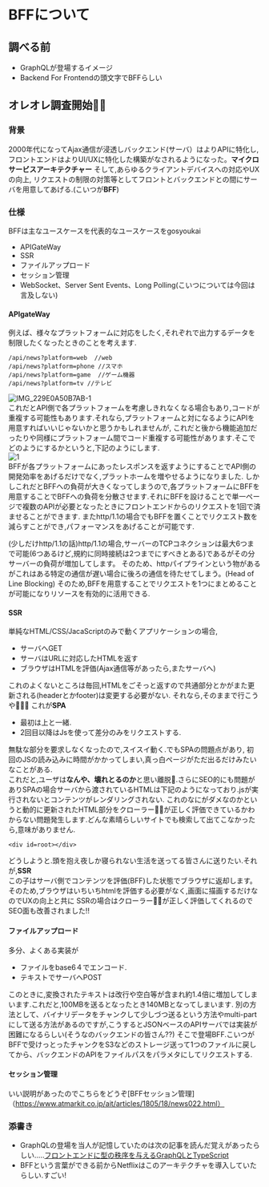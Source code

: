# BFFについて

## 調べる前
- GraphQLが登場するイメージ
- Backend For Frontendの頭文字でBFFらしい

## オレオレ調査開始🕵️‍♀️

### 背景
2000年代になってAjax通信が浸透しバックエンド(サーバ）はよりAPIに特化し, フロントエンドはよりUI/UXに特化した構築がなされるようになった。**マイクロサービスアーキテクチャー**
そして,あらゆるクライアントデバイスへの対応やUXの向上, リクエストの制限の対策等としてフロントとバックエンドとの間にサーバを用意してあげる.(こいつが**BFF**)

### 仕様
BFFは主なユースケースを代表的なユースケースをgosyoukai
- APIGateWay
- SSR
- ファイルアップロード
- セッション管理
- WebSocket、Server Sent Events、Long Polling(こいつについては今回は言及しない)

#### APIgateWay
例えば、様々なプラットフォームに対応をしたく,それぞれで出力するデータを制限したくなったときのことを考えます.
```
/api/news?platform=web  //web
/api/news?platform=phone //スマホ
/api/news?platform=game  //ゲーム機器
/api/news?platform=tv //テレビ 
```
![IMG_229E0A50B7AB-1](https://user-images.githubusercontent.com/56505469/85938219-366a3200-b946-11ea-8fc5-bb0f66779fc8.jpg)  
これだとAPI側で各プラットフォームを考慮しきれなくなる場合もあり,コードが重複する可能性もあります.それなら,プラットフォームと対になるようにAPIを用意すればいいじゃないかと思うかもしれませんが,
これだと後から機能追加だったりや同様にプラットフォーム間でコード重複する可能性があります.そこでどのようにするかというと,下記のようにします.  
![1](https://user-images.githubusercontent.com/56505469/85938230-53066a00-b946-11ea-9c25-4108a03fa66e.jpg)  
BFFが各プラットフォームにあったレスポンスを返すようにすることでAPI側の開発効率をあげるだけでなく,プラットホームを増やせるようになりました.
しかしこれだとBFFへの負荷が大きくなってしまうので,各プラットフォームにBFFを用意することでBFFへの負荷を分散させます.それにBFFを設けることで単一ページで複数のAPIが必要となったときにフロントエンドからのリクエストを1回で済ませることができます.
またhttp/1.1の場合でもBFFを置くことでリクエスト数を減らすことができ,パフォーマンスをあげることが可能です.

(少しだけhttp/1.1の話)http/1.1の場合,サーバーのTCPコネクションは最大6つまで可能(6つあるけど,規約に同時接続は2つまでにすべきとある)であるがその分サーバーの負荷が増加してします。
そのため、httpパイプラインという物があるがこれはある特定の通信が遅い場合に後ろの通信を待たせてしまう。(Head of Line Blocking)
そのため,BFFを用意することでリクエストを1つにまとめることが可能になりリソースを有効的に活用できる.

#### SSR
単純なHTML/CSS/JacaScriptのみで動くアプリケーションの場合,
- サーバへGET
- サーバはURLに対応したHTMLを返す
- ブラウザはHTMLを評価(Ajax通信等があったら,またサーバへ)

これのよくないところは毎回,HTMLをごそっと返すので共通部分とかがまた更新される(headerとかfooter)は変更する必要がない.
それなら,そのままで行こうや⛹🏻‍♀️ これが**SPA**
- 最初は上と一緒.
- 2回目以降はJsを使って差分のみをリクエストする.

無駄な部分を要求しなくなったので,スイスイ動く.でもSPAの問題点があり, 初回のJSの読み込みに時間がかかってしまい,真っ白ページがただ出るだけみたいなことがある.  
これだと,ユーザは**なんや、壊れとるのか**と思い離脱🏃.さらにSEO的にも問題がありSPAの場合サーバから渡されているHTMLは下記のようになっており.jsが実行されないとコンテンツがレンダリングされない.
これのなにがダメなのかというと動的に更新されたHTML部分をクローラー🏊‍♂️が正しく評価できているかわからない問題発生します.どんな素晴らしいサイトでも検索して出てこなかったら,意味がありません.
```
<div id=root></div>
```
どうしようと.頭を抱え夜しか寝られない生活を送ってる皆さんに送りたい.それが,**SSR**  
この子はサーバ側でコンテンツを評価(BFF)した状態でブラウザに返却します。そのため,ブラウザはいちいちhtmlを評価する必要がなく,画面に描画するだけなのでUXの向上と共に
SSRの場合はクローラー🏊‍♂️が正しく評価してくれるのでSEO面も改善されました!!

#### ファイルアップロード
多分、よくある実装が
- ファイルをbase6４でエンコード.
- テキストでサーバへPOST

このときに,変換されたテキストは改行や空白等が含まれ約1.4倍に増加してしまいます.これだと,100MBを送るとなったとき140MBとなってしまいます.
別の方法として、バイナリデータをチャンクして少しづつ送るという方法やmulti-partにして送る方法があるのですが,こうするとJSONベースのAPIサーバでは実装が困難になるらしい(そうなのバックエンドの皆さん??)
そこで登場BFF.こいつがBFFで受けっとったチャンクをS3などのストレージ送って1つのファイルに戻してから、バックエンドのAPIをファイルパスをパラメタにしてリクエストする.

#### セッション管理
いい説明があったのでこちらをどうぞ[BFFセッション管理]（https://www.atmarkit.co.jp/ait/articles/1805/18/news022.html）

### 添書き
- GraphQLの登場を当人が記憶していたのは次の記事を読んだ覚えがあったらしい.....[フロントエンドに型の秩序を与えるGraphQLとTypeScript](https://www.wantedly.com/companies/wantedly/post_articles/183567)
- BFFという言葉ができる前からNetflixはこのアーキテクチャを導入していたらしい.すごい!

